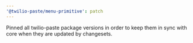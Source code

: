 ```yaml
---
'@twilio-paste/menu-primitive': patch
---
```


Pinned all twilio-paste package versions in order to keep them in sync with core when they are updated by changesets.
